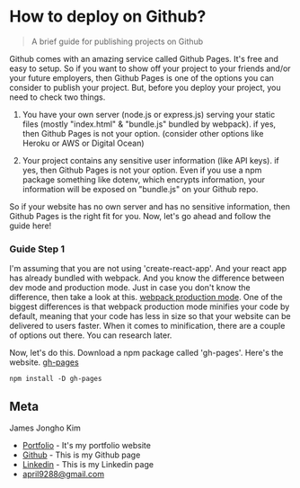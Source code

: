 # How to deploy on Github?
> A brief guide for publishing projects on Github

Github comes with an amazing service called Github Pages. It's free and easy to setup. So if you want to show off your project to your friends and/or your future employers, then Github Pages is one of the options you can consider to publish your project. But, before you deploy your project, you need to check two things.

1. You have your own server (node.js or express.js) serving your static files (mostly "index.html" & "bundle.js" bundled by webpack).
	if yes, then Github Pages is not your option. (consider other options like Heroku or AWS or Digital Ocean)

2. Your project contains any sensitive user information (like API keys).
	if yes, then Github Pages is not your option.
	Even if you use a npm package something like dotenv, which encrypts information, your information will be exposed on "bundle.js" on your Github repo. 

So if your website has no own server and has no sensitive information, then Github Pages is the right fit for you. Now, let's go ahead and follow the guide here!


### Guide Step 1

I'm assuming that you are not using 'create-react-app'. And your react app has already bundled with webpack. And you know the difference between dev mode and production mode. Just in case you don't know the difference, then take a look at this. [webpack production mode](https://webpack.js.org/guides/production/). One of the biggest differences is that webpack production mode minifies your code by default, meaning that your code has less in size so that your website can be delivered to users faster. When it comes to minification, there are a couple of options out there. You can research later. 

Now, let's do this. Download a npm package called 'gh-pages'. Here's the website. [gh-pages](https://www.npmjs.com/package/gh-pages)
```
npm install -D gh-pages
```



## Meta

James Jongho Kim 
- [Portfolio](https://april9288.github.io/) - It's my portfolio website
- [Github](https://github.com/april9288) - This is my Github page
- [Linkedin](https://www.linkedin.com/in/jongho-kim-b05618170/) - This is my Linkedin page
- april9288@gmail.com
